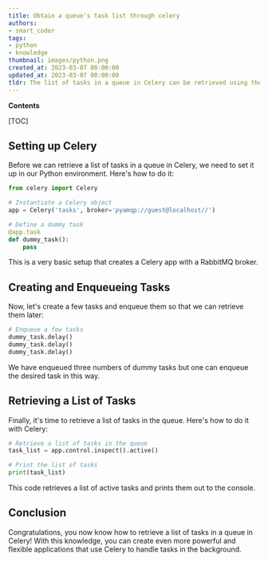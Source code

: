 ```yaml
---
title: Obtain a queue's task list through celery
authors:
- smart_coder
tags:
- python
- knowledge
thumbnail: images/python.png
created_at: 2023-03-07 00:00:00
updated_at: 2023-03-07 00:00:00
tldr: The list of tasks in a queue in Celery can be retrieved using the `celery -A <app\_name> inspect active\_queues` command in the command line.
---
```


**Contents**

[TOC]

## Setting up Celery
Before we can retrieve a list of tasks in a queue in Celery, we need to set it up in our Python environment. Here's how to do it:

```python
from celery import Celery

# Instantiate a Celery object
app = Celery('tasks', broker='pyamqp://guest@localhost//')

# Define a dummy task
@app.task
def dummy_task():
    pass
```

This is a very basic setup that creates a Celery app with a RabbitMQ broker.

## Creating and Enqueueing Tasks
Now, let's create a few tasks and enqueue them so that we can retrieve them later:

```python
# Enqueue a few tasks
dummy_task.delay()
dummy_task.delay()
dummy_task.delay()
```

We have enqueued three numbers of dummy tasks but one can enqueue the desired task in this way.

## Retrieving a List of Tasks
Finally, it's time to retrieve a list of tasks in the queue. Here's how to do it with Celery:

```python
# Retrieve a list of tasks in the queue
task_list = app.control.inspect().active()

# Print the list of tasks
print(task_list)
```

This code retrieves a list of active tasks and prints them out to the console.

## Conclusion
Congratulations, you now know how to retrieve a list of tasks in a queue in Celery! With this knowledge, you can create even more powerful and flexible applications that use Celery to handle tasks in the background.
